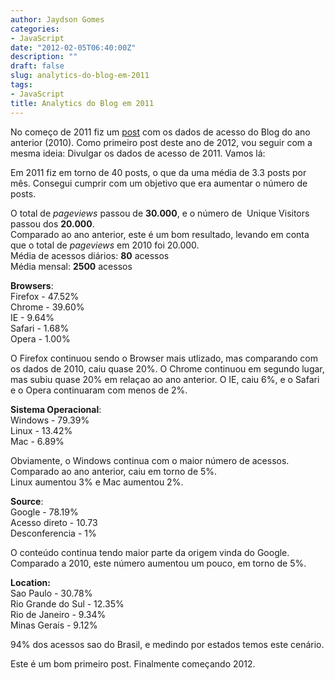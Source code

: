 ```yaml
---
author: Jaydson Gomes
categories:
- JavaScript
date: "2012-02-05T06:40:00Z"
description: ""
draft: false
slug: analytics-do-blog-em-2011
tags:
- JavaScript
title: Analytics do Blog em 2011
---
```


No começo de 2011 fiz um [post](http://jaydson.com/analytics-do-blog-2010/) com os dados de acesso do Blog do ano anterior (2010).
Como primeiro post deste ano de 2012, vou seguir com a mesma ideia: Divulgar os dados de acesso de 2011.
Vamos lá:

Em 2011 fiz em torno de 40 posts, o que da uma média de 3.3 posts por mês.
Consegui cumprir com um objetivo que era aumentar o número de posts.

O total de _pageviews_ passou de **30.000**, e o número de  Unique Visitors passou dos **20.000**.  
Comparado ao ano anterior, este é um bom resultado, levando em conta que o total de _pageviews_ em 2010 foi 20.000.  
Média de acessos diários: **80** acessos  
Média mensal: **2500** acessos  

**Browsers**:  
Firefox - 47.52%  
Chrome - 39.60%  
IE - 9.64%  
Safari - 1.68%  
Opera - 1.00%  

O Firefox continuou sendo o Browser mais utlizado, mas comparando com os dados de 2010, caiu quase 20%.
O Chrome continuou em segundo lugar, mas subiu quase 20% em relaçao ao ano anterior.
O IE, caiu 6%, e o Safari e o Opera continuaram com menos de 2%.

**Sistema Operacional**:  
Windows - 79.39%  
Linux - 13.42%  
Mac - 6.89%  

Obviamente, o Windows continua com o maior número de acessos. Comparado ao ano anterior, caiu em torno de 5%.  
Linux aumentou 3% e Mac aumentou 2%.  

**Source**:  
Google - 78.19%  
Acesso direto - 10.73  
Desconferencia - 1%  

O conteúdo continua tendo maior parte da origem vinda do Google.
Comparado a 2010, este número aumentou um pouco, em torno de 5%.  

**Location:**  
Sao Paulo - 30.78%  
Rio Grande do Sul - 12.35%  
Rio de Janeiro - 9.34%  
Minas Gerais - 9.12%  

94% dos acessos sao do Brasil, e medindo por estados temos este cenário.  

Este é um bom primeiro post. Finalmente começando 2012.